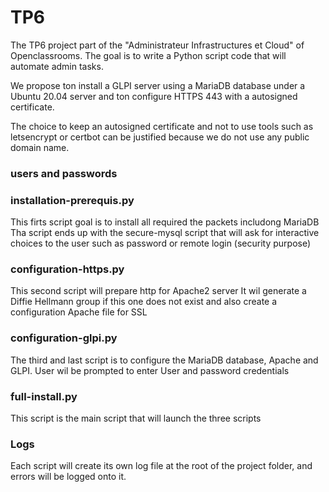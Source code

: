 # TP6
The TP6 project part of the "Administrateur Infrastructures et Cloud" of Openclassrooms.
The goal is to write a Python script code that will automate admin tasks.

We propose ton install a GLPI server using a MariaDB database under a Ubuntu 20.04 server and ton configure HTTPS 443 with a autosigned certificate.

The choice to keep an autosigned certificate and not to use tools such as letsencrypt or certbot can be justified because we do not use any public domain name.

### users and passwords

### installation-prerequis.py
This firts script goal is to install all required the packets includong MariaDB
Tha script ends up with the secure-mysql script that will ask for interactive choices to the user such as password or remote login (security purpose)

### configuration-https.py
This second script will prepare http for Apache2 server
It wil generate a Diffie Hellmann group if this one does not exist and also create a configuration Apache file for SSL

### configuration-glpi.py
The third and last script is to configure the MariaDB database, Apache and GLPI.
User wil be prompted to enter User and password credentials

### full-install.py
This script is the main script that will launch the three scripts

### Logs
Each script will create its own log file at the root of the project folder, and errors will be logged onto it.
